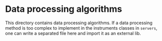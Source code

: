 # Data processing algorithms

This directory contains data processing algorithms. If a data processing method is too complex to implement in the instruments classes in `servers`, one can write a separated file here and import it as an external lib.